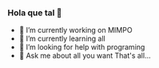 ### Hola que tal 👋

- 🔭 I’m currently working on MIMPO
- 🌱 I’m currently learning all
- 🤔 I’m looking for help with programing
- 💬 Ask me about all you want 
That's all...
